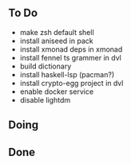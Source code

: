 ## To Do

- make zsh default shell
- install aniseed in pack
- install xmonad deps in xmonad
- install fennel ts grammer in dvl
- build dictionary
- install haskell-lsp (pacman?)
- install crypto-egg project in dvl
- enable docker service
- disable lightdm

## Doing


## Done
